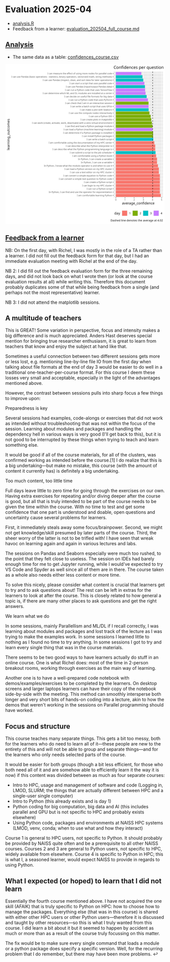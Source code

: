 # Evaluation 2025-04

- [analysis.R](analysis.R)
- Feedback from a learner: 
  [evaluation_202504_full_course.md](evaluation_202504_full_course.md)

## [Analysis](analysis.R)

- The same data as a table: [confidences_course.csv](confidences_course.csv)

![Confidences per question](confidences_per_question.png)

## [Feedback from a learner](evaluation_202504_full_course.md)

NB: On the first day, with Richel, I was mostly in the role of a TA rather
than a learner. I did not fill out the feedback form for that day,
but I had an immediate evaluation meeting with Richel at the end of the day.

NB 2: I did fill out the feedback evaluation form for the three remaining days,
and did not look back on what I wrote then (or look at the course evaluation
results at all) while writing this. Therefore this document probably duplicates
some of that while being feedback from a single (and perhaps not the most
representative) learner.

NB 3: I did not attend the matplotlib sessions.

## A multitude of teachers

This is GREAT! Some variation in perspective, focus and intensity makes a big
difference and is much appreciated. Anders Hast deserves special mention for
bringing true researcher enthusiasm, it is great to learn from teachers that
know and enjoy the subject at hand like that.

Sometimes a useful connection between two different sessions gets more or less
lost, e.g. mentioning line-by-line file IO from the first day when talking
about file formats at the end of day 3 would be easier to do well in a
traditional one-teacher-per-course format.
For this course I deem these losses very small and acceptable,
especially in the light of the advantages mentioned above.

However, the contrast between sessions pulls into sharp focus a few things to
improve upon:

Preparedness is key

Several sessions had examples, code-alongs or exercises that did not work as
intended without troubleshooting that was not within the focus of the session.
Learning about modules and packages and handling the dependency hell in various
ways is very good (I'll get back to this), but it is not good to be
interrupted by these things when trying to teach and learn something else.

It would be good if all of the course materials, for all of the clusters,
was confirmed working as intended before the course.[1] I do realize that this
is a big undertaking—but make no mistake, this course (with the amount of
content it currently has) is definitely a big undertaking.

Too much content, too little time

Full days leave little to zero time for going through the exercises on our own.
Having extra exercises for repeating and/or diving deeper after the course is
good, but all that is truly intended to be part of the course needs to be given
the time within the course. With no time to test and get some confidence that
one part is understood and doable, open questions and uncertainty cause
several problems for learners.

First, it immediately steals away some focus/brainpower. Second, we might not
get knowledge/skill presumed by later parts of the course. Third, the sheer
worry of the latter is not to be trifled with! I have seen that wreak havoc
on learning again and again in various lectures and labs.

The sessions on Pandas and Seaborn especially were much too rushed, to the point
that they felt close to useless. The session on IDEs had barely enough time for
me to get Jupyter running, while I would've expected to try VS Code and Spyder
as well since all of them are in there. The course taken as a whole also needs
either less content or more time.

To solve this nicely, please consider what content is crucial that learners get
to try and to ask questions about! The rest can be left in extras for the
learners to look at after the course. This is closely related to how general
a topic is, if there are many other places to ask questions
and get the right answers.

We learn what we do

In some sessions, mainly Parallellism and ML/DL if I recall correctly,
I was learning about modules and packages and lost track of the lecture as
I was trying to make the examples work. In some sessions I learned little
to nothing as I found no time to try anything. In some sessions I got to try
and learn every single thing that was in the course materials.

There seems to be two good ways to have learners actually do stuff in an
online course. One is what Richel does: most of the time in 2-person breakout
rooms, working through exercises as the main way of learning.

Another one is to have a well-prepared code notebook with
demos/examples/exercises to be completed by the learners.
On desktop screens and larger laptops learners can have their copy of the
notebook side-by-side with the meeting.
This method can smoothly intersperse both longer and very short bits of
hands-on coding into a lecture, akin to how the demos that weren't working in
the sessions on Parallel programming should have worked.

## Focus and structure

This course teaches many separate things. This gets a bit too messy,
both for the learners who do need to learn all of it—these people are new to
the entirety of this and will not be able to group and separate things—and
for the learners who only needs selected parts of the course.

It would be easier for both groups (though a bit less efficient,
for those who both need all of it and are somehow able to efficiently learn
it the way it is now) if this content was divided between as much as
four separate courses:

- Intro to HPC, usage and management of software and code 
  (Logging in, LMOD, SLURM; the things that are actually different
  between HPC and a single-user single computer)
- Intro to Python (this already exists and is day 1)
- Python coding for big computation, big data and AI (this includes parallel
  and GPU but is not specific to HPC and probably exists elsewhere)
- Using Python code, packages and environments at NAISS HPC systems
  (LMOD, venv, conda; when to use what and how they interact)

Course 1 is general to HPC users, not specific to Python. It should probably be provided by NAISS quite often and be a prerequisite to all other NAISS courses. Courses 2 and 3 are general to Python users, not specific to HPC, widely available from elsewhere. Course 4 is specific to Python in HPC; this is what I, a seasoned learner, would expect NAISS to provide in regards to using Python.

## What I expected (or hoped) to learn that I did not learn

Essentially the fourth course mentioned above. I have not acquired the one
skill (AFAIK) that is truly specific to Python on HPC: how to choose how to
manage the packages. Everything else (that was in this course) is shared with
either other HPC users or other Python users—therefore it is discussed and
taught by other resources—so this is what I truly wanted from this course.
I did learn a bit about it but it seemed to happen by accident as much or
more than as a result of the course truly focussing on this matter.

The fix would be to make sure every single command that loads a module or a python package does specify a specific version. Well, for the recurring problem that I do remember, but there may have been more problems. ↩︎
